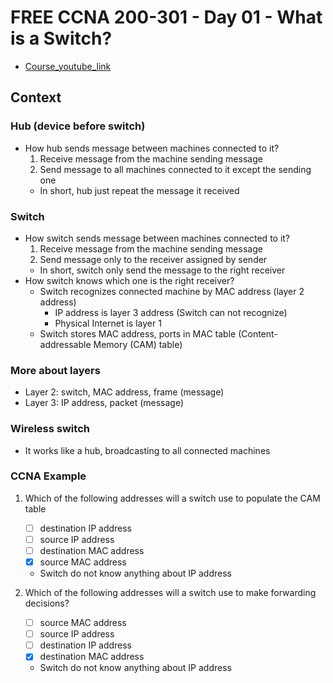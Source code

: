 # FREE CCNA 200-301 - Day 01 - What is a Switch?
- [Course_youtube_link](https://www.youtube.com/watch?v=9eH16Fxeb9o&list=PLIhvC56v63IJVXv0GJcl9vO5Z6znCVb1P&index=2)



## Context

### Hub (device before switch)
- How hub sends message between machines connected to it?
    1.  Receive message from the machine sending message
    2.  Send message to all machines connected to it except the sending one
    - In short, hub just repeat the message it received

### Switch
- How switch sends message between machines connected to it?
    1.  Receive message from the machine sending message
    2.  Send message only to the receiver assigned by sender
    - In short, switch only send the message to the right receiver
- How switch knows which one is the right receiver?
    - Switch recognizes connected machine by MAC address (layer 2 address)
        - IP address is layer 3 address (Switch can not recognize)
        - Physical Internet is layer 1
    - Switch stores MAC address, ports in MAC table (Content-addressable Memory (CAM) table)

### More about layers
- Layer 2: switch, MAC address, frame (message)
- Layer 3: IP address, packet (message)

### Wireless switch
- It works like a hub, broadcasting to all connected machines

### CCNA Example
1. Which of the following addresses will a switch use to populate the CAM table
    - [ ] destination IP address
    - [ ] source IP address
    - [ ] destination MAC address
    - [x] source MAC address
    - Switch do not know anything about IP address

2. Which of the following addresses will a switch use to make forwarding decisions?
    - [ ] source MAC address
    - [ ] source IP address
    - [ ] destination IP address
    - [x] destination MAC address
    - Switch do not know anything about IP address
